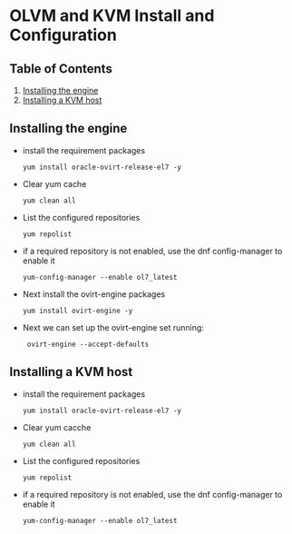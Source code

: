 # OLVM and KVM Install and Configuration

## Table of Contents

1. [Installing the engine](#engine)
2. [Installing a KVM host](#kvm)

## Installing the engine <a href="" name="engine"></a>

- install the requirement packages
  ```
  yum install oracle-ovirt-release-el7 -y
  ```
- Clear yum cache
  ```
  yum clean all
  ```
- List the configured repositories
  ```
  yum repolist
  ```
- if a required repository is not enabled, use the dnf config-manager to enable it
  ```
  yum-config-manager --enable ol7_latest
  ```
- Next install the ovirt-engine packages
  ```
  yum install ovirt-engine -y
  ```
- Next we can set up the ovirt-engine set running:

  ```
   ovirt-engine --accept-defaults
  ```

## Installing a KVM host <a href="" name="kvm"></a>

- install the requirement packages
  ```
  yum install oracle-ovirt-release-el7 -y
  ```
- Clear yum cacche
  ```
  yum clean all
  ```
- List the configured repositories
  ```
  yum repolist
  ```
- if a required repository is not enabled, use the dnf config-manager to enable it
  ```
  yum-config-manager --enable ol7_latest
  ```
